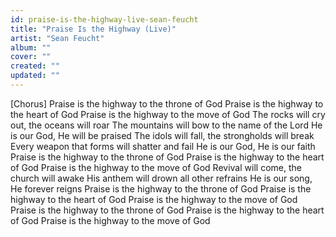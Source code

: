 ```yaml
---
id: praise-is-the-highway-live-sean-feucht
title: "Praise Is the Highway (Live)"
artist: "Sean Feucht"
album: ""
cover: ""
created: ""
updated: ""
---
```


[Chorus]
Praise is the highway to the throne of God
Praise is the highway to the heart of God
Praise is the highway to the move of God
The rocks will cry out, the oceans will roar
The mountains will bow to the name of the Lord
He is our God, He will be praised
The idols will fall, the strongholds will break
Every weapon that forms will shatter and fail
He is our God, He is our faith
Praise is the highway to the throne of God
Praise is the highway to the heart of God
Praise is the highway to the move of God
Revival will come, the church will awake
His anthem will drown all other refrains
He is our song, He forever reigns
Praise is the highway to the throne of God
Praise is the highway to the heart of God
Praise is the highway to the move of God
Praise is the highway to the throne of God
Praise is the highway to the heart of God
Praise is the highway to the move of God